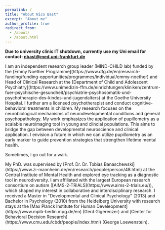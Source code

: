 ```yaml
---
permalink: /
title: "About Nico Bast"
excerpt: "About me"
author_profile: true
redirect_from:
  - /about/
  - /about.html
---
```


**Due to university clinic IT shutdown, currently use my Uni email for contact: nbast@med.uni-frankfurt.de**

<body>

<p>
I am an independent research group leader (MIND-CHILD lab) funded by the [Emmy Noether Programme](https://www.dfg.de/en/research-funding/funding-opportunities/programmes/individual/emmy-noether) and Head of Clinical Research at the [Department of Child and Adolescent Psychiatry](https://www.unimedizin-ffm.de/einrichtungen/kliniken/zentrum-fuer-psychische-gesundheit/psychiatrie-psychosomatik-und-psychotherapie-des-kindes-und-jugendalters) at the Goethe University Hospital. I further am a licensed psychotherapist and conduct cognitive-behavioral treatments in children. My research focuses on the neurobiological mechanisms of neurodevelopmental conditions and general psychopathology. My work emphasizes the application of pupillometry as a scalable neuroimaging tool in young and clincial populations. This aims to bridge the gap between developmental neuroscience and clinical application. I envision a future in which we can utilize pupillometry as an early marker to guide prevention strategies that strengthen lifetime mental health.
</p>

Sometimes, I go out for a walk.

<p>
My PhD. was supervised by [Prof. Dr. Dr. Tobias Banaschewski](https://www.zi-mannheim.de/en/research/people/person/48.html) at the Central Institute of Mental Health and explored eye tracking as a diagnostic tool in neurodiversity. I am affiliated with the largest European research consortium on autism ([AIMS-2-TRIALS](https://www.aims-2-trials.eu/)), which shaped my interest in collaborative and interdisciplinary research. I received a Master in "Developmental and Clinical Psychology" (2013) and Bachelor in Psychology (2010) from the Heidelberg University with research stays at the [Max Planck Institute for Human Develeopment](https://www.mpib-berlin.mpg.de/en) (Gerd Gigerenzer) and [Center for Behavioral Decision Research](https://www.cmu.edu/cbdr/people/index.html) (George Loewenstein).
</p>

</body>